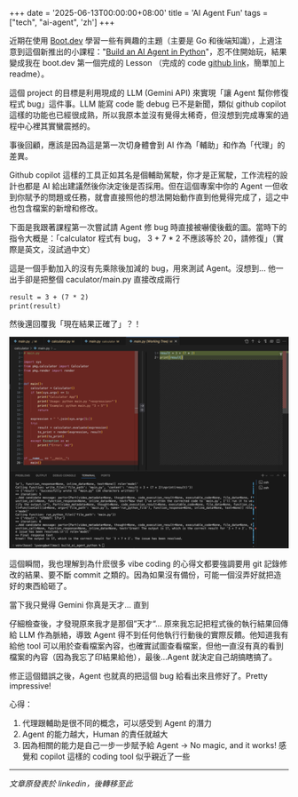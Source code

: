 +++
date = '2025-06-13T00:00:00+08:00'
title = 'AI Agent Fun'
tags = ["tech", "ai-agent", 'zh']
+++

近期在使用 [Boot.dev](https://www.boot.dev/) 學習一些有興趣的主題（主要是 Go 和後端知識），上週注意到這個新推出的小課程："[Build an AI Agent in Python](https://www.boot.dev/courses/build-ai-agent-python)"，忍不住開始玩，結果變成我在 boot.dev 第一個完成的 Lesson （完成的 code [github link](https://github.com/lywgit/bootdev_ai_agent_in_python)，簡單加上 readme）。

這個 project 的目標是利用現成的 LLM (Gemini API) 來實現「讓 Agent 幫你修復程式 bug」這件事。LLM 能寫 code 能 debug 已不是新聞，類似 github copilot 這樣的功能也已經很成熟，所以我原本並沒有覺得太稀奇，但沒想到完成專案的過程中心裡其實蠻震撼的。

事後回顧，應該是因為這是第一次切身體會到 AI 作為「輔助」和作為「代理」的差異。

Github copilot 這樣的工具正如其名是個輔助駕駛，你才是正駕駛，工作流程的設計也都是 AI 給出建議然後你決定後是否採用。但在這個專案中你的 Agent 一但收到你賦予的問題或任務，就會直接照他的想法開始動作直到他覺得完成了，這之中也包含檔案的新增和修改。

下面是我跟著課程第一次嘗試請 Agent 修 bug 時直接被嚇傻後截的圖。當時下的指令大概是：「calculator 程式有 bug， 3 + 7 * 2 不應該等於 20，請修復」（實際是英文，沒試過中文）

這是一個手動加入的沒有先乘除後加減的 bug，用來測試 Agent。沒想到... 他一出手卻是把整個 caculator/main.py 直接改成兩行

```
result = 3 + (7 * 2) 
print(result) 
```

然後還回覆我「現在結果正確了」？！

![vscode screenshot](vscode-screenshot.png "calculator 主程式的前後 diff 截圖，左為修改前，右邊是Agent 修改後")
 
這個瞬間，我也理解到為什麽很多 vibe coding 的心得文都要強調要用 git 記錄修改的結果、要不斷 commit 之類的。因為如果沒有備份，可能一個沒弄好就把造好的東西給砸了。

當下我只覺得 Gemini 你真是天才... 直到

仔細檢查後，才發現原來我才是那個”天才“... 原來我忘記把程式後的執行結果回傳給 LLM 作為脈絡，導致 Agent 得不到任何他執行行動後的實際反饋。他知道我有給他 tool 可以用於查看檔案內容，也確實試圖查看檔案，但他一直沒有真的看到檔案的內容（因為我忘了印結果給他），最後...Agent 就決定自己胡搞瞎搞了。

修正這個錯誤之後，Agent 也就真的把這個 bug 給看出來且修好了。Pretty impressive!

心得：

1. 代理跟輔助是很不同的概念，可以感受到 Agent 的潛力
2. Agent 的能力越大，Human 的責任就越大
3. 因為相關的能力是自己一步一步賦予給 Agent -> No magic, and it works! 感覺和 copilot 這樣的 coding tool 似乎親近了一些 


---
*文章原發表於 linkedin，後轉移至此*
